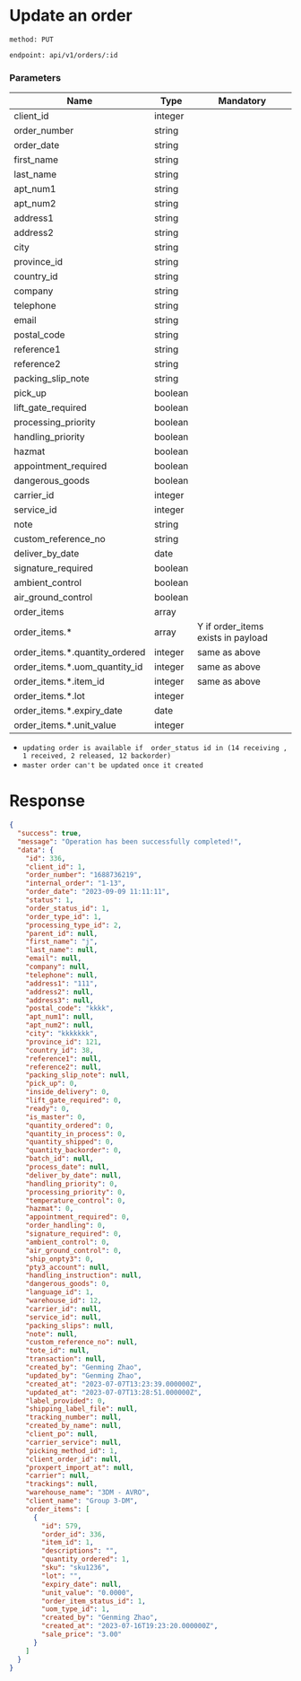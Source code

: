 # Update an order

`method: PUT`

`endpoint: api/v1/orders/:id`

### Parameters

| Name                           | Type    | Mandatory                          |
|--------------------------------|---------|------------------------------------|
| client_id                      | integer |                                    |
| order_number                   | string  |                                    |
| order_date                     | string  |                                    |
| first_name                     | string  |                                    |
| last_name                      | string  |                                    |
| apt_num1                       | string  |                                    |
| apt_num2                       | string  |                                    |
| address1                       | string  |                                    |
| address2                       | string  |                                    |
| city                           | string  |                                    |
| province_id                    | string  |                                    |
| country_id                     | string  |                                    |
| company                        | string  |                                    |
| telephone                      | string  |                                    |
| email                          | string  |                                    |
| postal_code                    | string  |                                    |
| reference1                     | string  |                                    |
| reference2                     | string  |                                    |
| packing_slip_note              | string  |                                    |
| pick_up                        | boolean |                                    |
| lift_gate_required             | boolean |                                    |
| processing_priority            | boolean |                                    |
| handling_priority              | boolean |                                    |
| hazmat                         | boolean |                                    |
| appointment_required           | boolean |                                    |
| dangerous_goods                | boolean |                                    |
| carrier_id                     | integer |                                    |
| service_id                     | integer |                                    |
| note                           | string  |                                    |
| custom_reference_no            | string  |                                    |
| deliver_by_date                | date    |                                    |
| signature_required             | boolean |                                    |
| ambient_control                | boolean |                                    |
| air_ground_control             | boolean |                                    |
| order_items                    | array   |                                    |
| order_items.*                  | array   | Y if order_items exists in payload |
| order_items.*.quantity_ordered | integer | same as above                      |
| order_items.*.uom_quantity_id  | integer | same as above                      |
| order_items.*.item_id          | integer | same as above                      |
| order_items.*.lot              | integer |                                    |
| order_items.*.expiry_date      | date    |                                    |
| order_items.*.unit_value       | integer |                                    |

* `updating order is available if  order_status id in (14 receiving , 1 received, 2 released, 12 backorder)`
*  `master order can't be updated once it created`

# Response

```json
{
  "success": true,
  "message": "Operation has been successfully completed!",
  "data": {
    "id": 336,
    "client_id": 1,
    "order_number": "1688736219",
    "internal_order": "1-13",
    "order_date": "2023-09-09 11:11:11",
    "status": 1,
    "order_status_id": 1,
    "order_type_id": 1,
    "processing_type_id": 2,
    "parent_id": null,
    "first_name": "j",
    "last_name": null,
    "email": null,
    "company": null,
    "telephone": null,
    "address1": "111",
    "address2": null,
    "address3": null,
    "postal_code": "kkkk",
    "apt_num1": null,
    "apt_num2": null,
    "city": "kkkkkkk",
    "province_id": 121,
    "country_id": 38,
    "reference1": null,
    "reference2": null,
    "packing_slip_note": null,
    "pick_up": 0,
    "inside_delivery": 0,
    "lift_gate_required": 0,
    "ready": 0,
    "is_master": 0,
    "quantity_ordered": 0,
    "quantity_in_process": 0,
    "quantity_shipped": 0,
    "quantity_backorder": 0,
    "batch_id": null,
    "process_date": null,
    "deliver_by_date": null,
    "handling_priority": 0,
    "processing_priority": 0,
    "temperature_control": 0,
    "hazmat": 0,
    "appointment_required": 0,
    "order_handling": 0,
    "signature_required": 0,
    "ambient_control": 0,
    "air_ground_control": 0,
    "ship_onpty3": 0,
    "pty3_account": null,
    "handling_instruction": null,
    "dangerous_goods": 0,
    "language_id": 1,
    "warehouse_id": 12,
    "carrier_id": null,
    "service_id": null,
    "packing_slips": null,
    "note": null,
    "custom_reference_no": null,
    "tote_id": null,
    "transaction": null,
    "created_by": "Genming Zhao",
    "updated_by": "Genming Zhao",
    "created_at": "2023-07-07T13:23:39.000000Z",
    "updated_at": "2023-07-07T13:28:51.000000Z",
    "label_provided": 0,
    "shipping_label_file": null,
    "tracking_number": null,
    "created_by_name": null,
    "client_po": null,
    "carrier_service": null,
    "picking_method_id": 1,
    "client_order_id": null,
    "proxpert_import_at": null,
    "carrier": null,
    "trackings": null,
    "warehouse_name": "3DM - AVRO",
    "client_name": "Group 3-DM",
    "order_items": [
      {
        "id": 579,
        "order_id": 336,
        "item_id": 1,
        "descriptions": "",
        "quantity_ordered": 1,
        "sku": "sku1236",
        "lot": "",
        "expiry_date": null,
        "unit_value": "0.0000",
        "order_item_status_id": 1,
        "uom_type_id": 1,
        "created_by": "Genming Zhao",
        "created_at": "2023-07-16T19:23:20.000000Z",
        "sale_price": "3.00"
      }
    ]
  }
}
```

